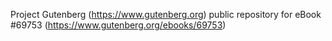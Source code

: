 Project Gutenberg (https://www.gutenberg.org) public repository for eBook #69753 (https://www.gutenberg.org/ebooks/69753)
